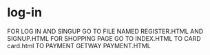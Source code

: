 # log-in
FOR LOG IN AND SINGUP 
           GO TO FILE NAMED  REGISTER.HTML
           AND SIGNUP.HTML
FOR   SHOPPING PAGE 
           GO TO  INDEX.HTML
      TO CARD
            card.html
       TO PAYMENT GETWAY
              PAYMENT.HTML
